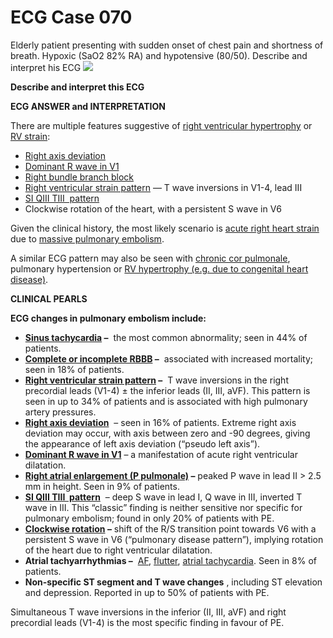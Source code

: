 # ECG Case 070


Elderly patient presenting with sudden onset of chest pain and shortness of breath. Hypoxic (SaO2 82% RA) and hypotensive (80/50). Describe and interpret his ECG
![](https://litfl.com/wp-content/uploads/2018/08/TOP-100-ECG-QUIZ-LITFL-070.jpg)



**Describe and interpret this ECG** 

**ECG ANSWER and INTERPRETATION** 


There are multiple features suggestive of [right ventricular hypertrophy](https://litfl.com/right-ventricular-hypertrophy-rvh-ecg-library/) or [RV strain](https://litfl.com/right-ventricular-strain-ecg-library/):

- [Right axis deviation](https://litfl.com/right-axis-deviation-rad-ecg-library/)
- [Dominant R wave in V1](https://litfl.com/r-wave-ecg-library/)
- [Right bundle branch block](https://litfl.com/right-bundle-branch-block-rbbb-ecg-library/)
- [Right ventricular strain pattern](https://litfl.com/right-ventricular-strain-ecg-library/) — T wave inversions in V1-4, lead III
- [SI QIII TIII  pattern](https://litfl.com/ecg-changes-in-pulmonary-embolism/)
- Clockwise rotation of the heart, with a persistent S wave in V6


Given the clinical history, the most likely scenario is [acute right heart strain](https://litfl.com/right-ventricular-strain-ecg-library/) due to [massive pulmonary embolism](https://litfl.com/ecg-changes-in-pulmonary-embolism/).


A similar ECG pattern may also be seen with [chronic cor pulmonale](https://litfl.com/ecg-in-chronic-obstructive-pulmonary-disease/), pulmonary hypertension or [RV hypertrophy (e.g. due to congenital heart disease)](https://litfl.com/right-ventricular-hypertrophy-rvh-ecg-library/).

**CLINICAL PEARLS** 



**ECG changes in pulmonary embolism include:** 

- **[Sinus tachycardia](https://litfl.com/sinus-tachycardia-ecg-library/) –**  the most common abnormality; seen in 44% of patients.
- **[Complete or incomplete RBBB](https://litfl.com/right-bundle-branch-block-rbbb-ecg-library/) –**  associated with increased mortality; seen in 18% of patients.
- **[Right ventricular strain pattern](https://litfl.com/right-ventricular-strain-ecg-library/) –**  T wave inversions in the right precordial leads (V1-4) ± the inferior leads (II, III, aVF). This pattern is seen in up to 34% of patients and is associated with high pulmonary artery pressures.
- **[Right axis deviation](https://litfl.com/right-axis-deviation-rad-ecg-library/)**  – seen in 16% of patients. Extreme right axis deviation may occur, with axis between zero and -90 degrees, giving the appearance of left axis deviation (“pseudo left axis”).
- **[Dominant R wave in V1](https://litfl.com/r-wave-ecg-library/)** – a manifestation of acute right ventricular dilatation.
- **[Right atrial enlargement (P pulmonale)](https://litfl.com/right-atrial-enlargement-ecg-library/) –** peaked P wave in lead II > 2.5 mm in height. Seen in 9% of patients.
- **[SI QIII TIII  pattern](https://litfl.com/ecg-changes-in-pulmonary-embolism/)**  – deep S wave in lead I, Q wave in III, inverted T wave in III. This “classic” finding is neither sensitive nor specific for pulmonary embolism; found in only 20% of patients with PE.
- **[Clockwise rotation](https://litfl.com/ecg-in-chronic-obstructive-pulmonary-disease/) –** shift of the R/S transition point towards V6 with a persistent S wave in V6 (“pulmonary disease pattern”), implying rotation of the heart due to right ventricular dilatation.
- **Atrial tachyarrhythmias –**  [AF](https://litfl.com/atrial-fibrillation-ecg-library/), [flutter](https://litfl.com/atrial-flutter-ecg-library/), [atrial tachycardia](https://litfl.com/atrial-tachycardia-ecg-library/). Seen in 8% of patients.
- **Non-specific ST segment and T wave changes** , including ST elevation and depression. Reported in up to 50% of patients with PE.


Simultaneous T wave inversions in the inferior (II, III, aVF) and
right precordial leads (V1-4) is the most specific finding in favour of
PE. 

